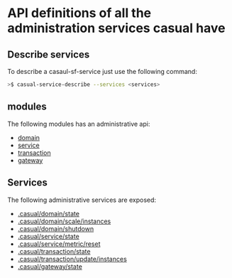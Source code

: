 
# API definitions of all the administration services casual have

## Describe services
To describe a casaul-sf-service just use the following command:

```bash
>$ casual-service-describe --services <services>
```

## modules

The following modules has an administrative api:

* [domain](../../domain/documentation/api.md)
* [service](../../service/documentation/api.md)
* [transaction](../../transaction/documentation/api.md)
* [gateway](../../gateway/documentation/api.md)




## Services
The following administrative services are exposed:


* [.casual/domain/state](../../domain/documentation/api.md#markdown-header-casualdomainstate)
* [.casual/domain/scale/instances](../../domain/documentation/api.md#markdown-header-casualdomainscaleinstances)
* [.casual/domain/shutdown](../../domain/documentation/api.md#markdown-header-casualdomainshutdown)
* [.casual/service/state](../../service/documentation/api.md#markdown-header-casualservicestate)
* [.casual/service/metric/reset](../../service/documentation/api.md#markdown-header-casualservicemetricreset)
* [.casual/transaction/state](../../transaction/documentation/api.md#markdown-header-casualtransactionstate)
* [.casual/transaction/update/instances](../../transaction/documentation/api.md#markdown-header-casualtransactionupdateinstances)
* [.casual/gateway/state](../../gateway/documentation/api.md#markdown-header-casualgatewaystate)





